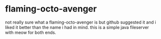 # flaming-octo-avenger
not really sure what a flaming-octo-avenger is but github suggested it and i liked it better than the name i had in mind. this is a simple java fileserver with meow for both ends.
